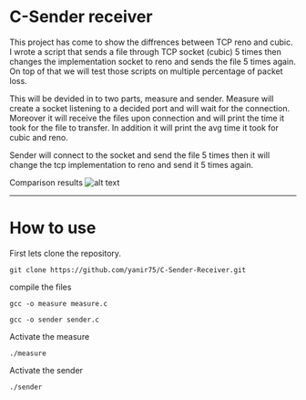 # C-Sender receiver

This project has come to show the diffrences between TCP reno and cubic.
I wrote a script that sends a file through TCP socket (cubic) 5 times then changes the implementation socket to reno and sends the file 5 times again.
On top of that we will test those scripts on multiple percentage of packet loss.

This will be devided in to two parts, measure and sender.
Measure will create a socket listening to a decided port and will wait for the connection.
Moreover it will receive the files upon connection and will print the time it took for the file to transfer.
In addition it will print the avg time it took for cubic and reno.

Sender will connect to the socket and send the file 5 times then it will change the tcp implementation to reno and send it 5 times again.

Comparison results
![alt text](https://github.com/yanir75/automatic-octo-winner/blob/main/Graph%20result%20%20congestion%20control%20between%20reno%20to%20cubic%20Task4.png)

---------
# How to use

First lets clone the repository.
```
git clone https://github.com/yanir75/C-Sender-Receiver.git
```
compile the files
```
gcc -o measure measure.c
```
```
gcc -o sender sender.c
```
Activate the measure
```
./measure
```
Activate the sender
```
./sender
```
